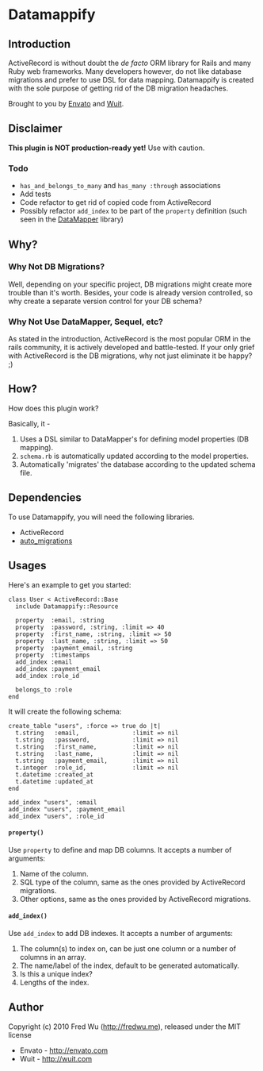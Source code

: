 # Datamappify

## Introduction

ActiveRecord is without doubt the *de facto* ORM library for Rails and many Ruby web frameworks. Many developers however, do not like database migrations and prefer to use DSL for data mapping. Datamappify is created with the sole purpose of getting rid of the DB migration headaches.

Brought to you by [Envato](http://envato.com) and [Wuit](http://wuit.com).

## Disclaimer

**This plugin is NOT production-ready yet!** Use with caution.

### Todo

* `has_and_belongs_to_many` and `has_many :through` associations
* Add tests
* Code refactor to get rid of copied code from ActiveRecord
* Possibly refactor `add_index` to be part of the `property` definition (such seen in the [DataMapper](http://datamapper.org/) library)

## Why?

### Why Not DB Migrations?

Well, depending on your specific project, DB migrations might create more trouble than it's worth. Besides, your code is already version controlled, so why create a separate version control for your DB schema?

### Why Not Use DataMapper, Sequel, etc?

As stated in the introduction, ActiveRecord is the most popular ORM in the rails community, it is actively developed and battle-tested. If your only grief with ActiveRecord is the DB migrations, why not just eliminate it be happy? ;)

## How?

How does this plugin work?

Basically, it -

1. Uses a DSL similar to DataMapper's for defining model properties (DB mapping).
2. `schema.rb` is automatically updated according to the model properties.
3. Automatically 'migrates' the database according to the updated schema file.

## Dependencies

To use Datamappify, you will need the following libraries.

* ActiveRecord
* [auto_migrations](http://github.com/pjhyett/auto_migrations)

## Usages

Here's an example to get you started:

	class User < ActiveRecord::Base
	  include Datamappify::Resource
      
	  property  :email, :string
	  property  :password, :string, :limit => 40
	  property  :first_name, :string, :limit => 50
	  property  :last_name, :string, :limit => 50
	  property  :payment_email, :string
	  property  :timestamps
	  add_index :email
	  add_index :payment_email
	  add_index :role_id
      
	  belongs_to :role
	end

It will create the following schema:

	create_table "users", :force => true do |t|
	  t.string   :email,               :limit => nil
	  t.string   :password,            :limit => nil
	  t.string   :first_name,          :limit => nil
	  t.string   :last_name,           :limit => nil
	  t.string   :payment_email,       :limit => nil
	  t.integer  :role_id,             :limit => nil
	  t.datetime :created_at
	  t.datetime :updated_at
	end

	add_index "users", :email
	add_index "users", :payment_email
	add_index "users", :role_id

#### `property()`

Use `property` to define and map DB columns. It accepts a number of arguments:

1. Name of the column.
2. SQL type of the column, same as the ones provided by ActiveRecord migrations.
3. Other options, same as the ones provided by ActiveRecord migrations.

#### `add_index()`

Use `add_index` to add DB indexes. It accepts a number of arguments:

1. The column(s) to index on, can be just one column or a number of columns in an array.
2. The name/label of the index, default to be generated automatically.
3. Is this a unique index?
4. Lengths of the index.

## Author

Copyright (c) 2010 Fred Wu (<http://fredwu.me>), released under the MIT license

* Envato - <http://envato.com>
* Wuit - <http://wuit.com>